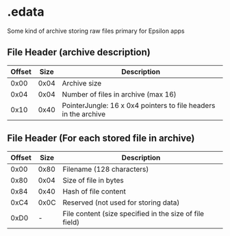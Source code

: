 # .edata
Some kind of archive storing raw files primary for Epsilon apps

## File Header (archive description)

| Offset | Size | Description                                 |
|--------|------|---------------------------------------------|
| 0x00   | 0x04 | Archive size                                |
| 0x04   | 0x04 | Number of files in archive (max 16)         |
| 0x10   | 0x40 | PointerJungle: 16 x 0x4 pointers to file headers in the archive |

## File Header (For each stored file in archive)

| Offset | Size | Description                                 |
|--------|------|---------------------------------------------|
| 0x00   | 0x80 | Filename (128 characters)                   |
| 0x80   | 0x04 | Size of file in bytes                       |
| 0x84   | 0x40 | Hash of file content                        |
| 0xC4   | 0x0C | Reserved (not used for storing data)         |
| 0xD0   | -    | File content (size specified in the size of file field) |
